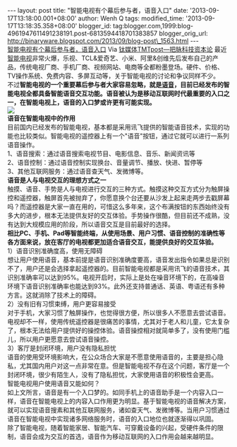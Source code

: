 --- layout: post title: "智能电视有个幕后参与者，语音入口" date:
'2013-09-17T13:18:00.001+08:00' author: Wenh Q tags: modified\_time:
'2013-09-17T13:18:35.358+08:00' blogger\_id:
tag:blogger.com,1999:blog-4961947611491238191.post-6813594418701383857
blogger\_orig\_url:
http://binaryware.blogspot.com/2013/09/blog-post\_1563.html ---
[\
智能电视有个幕后参与者，语音入口](http://www.tmtpost.com/63548.html)
Via [钛媒体TMTpost—把脉科技资本论](http://www.tmtpost.com/)
最近[智能电视](http://www.tmtpost.com/tag/smart-tv "查看 智能电视 中的全部文章")非常火爆，乐视、TCL&爱奇艺、小米、阿里&创维先后发布自己的产品，传统电视厂商、手机厂商、视频网站、电商等全都粉墨登场。硬件、价格、TV操作系统、免费内容、多屏互动等，关于智能电视的讨论和争议同样不少。\
不过**智能电视的一个重要幕后参与者大家容易忽略，就是[语音](http://www.tmtpost.com/tag/%E8%AF%AD%E9%9F%B3 "查看 语音 中的全部文章")，目前已经发布的智能电视全都具备智能语音交互功能。语音被认为是移动互联网时代最重要的入口之一，在智能电视上，语音的入口梦或许更有可能实现。**\
![](http://www.huxiu.com/upload/20130915/13792574237890.jpg)\
**语音在智能电视中的作用**\
目前国内已经发布的智能电视，基本都是采用讯飞提供的智能语音技术，实现的功能也比较类似。智能电视的遥控器上有一个"语音"按钮，通过它就可以进行一系列语音操作。\
1、语音搜索：通过语音搜索电视节目、电影信息、音乐、新闻资讯等\
2、语音控制：通过语音控制实现换台、音量调节、播放、快进、暂停等\
3、其他互联网服务：通过语音查天气、发微博等。\
**语音是人与电视交互的理想方式之一**\
触摸、语音、手势是人与电视进行交互的三种方式。触摸这种交互方式分为触屏操控和遥控器，触屏首先被抛弃了，你愿意换个台还要从沙发上起来走两步去戳屏幕吗？而遥控器是大家一直在用的，可惜这么多年来，这个布满按钮的东西始终没有多大的进步，根本无法提供友好的交互体验。手势操作很酷，但目前还不成熟，没有达到大规模应用的阶段，所以语音交互是目前最好的选择。\
**相比PC、手机、Pad等智能终端，从使用场景、用户习惯、语音控制的准确性等各方面来说，放在客厅的电视都更加适合语音交互，能提供良好的交互体验。**\
1）语音识别准确度高，使用无障碍\
想让用户使用语音，基本前提是语音识别准确度要高，语音发出指令如果总是识别不了，用户还是会选择拿起遥控器的。目前智能电视都是采用讯飞的语音技术，其识别准确率可以达到95%。电视开启时，实际上是处在噪音环境下的，在高噪音环境下语音识别准确率也能达到93%。此外还支持普通话、英语、粤语还有多种方言。这就消除了技术上的障碍。\
2）没有旧有习惯束缚，用户更容易接受\
对于手机，大家习惯了触屏操作，也觉得很方便，所以很多人不愿意去尝试语音。电视却不一样，使用传统遥控器是很痛苦的事情，尤其对于老人和儿童，它太复杂了，根本无法给用户提供好的操控体验。语音操控相对就简单多了，没有使用门槛儿，所以用户更愿意去尝试语音操控。\
3）客厅是封闭环境，用户没有隐私担忧\
语音的使用受环境影响大，在公众场合大家是不愿意使用语音的，主要是担心隐私，尤其国内用户对这一点非常在意。但是智能电视不存在这个问题，客厅是一个封闭环境，很少有陌生人，没有了隐私担忧，大家使用语音的积极性会更高。\
智能电视用户使用语音又能如何？\
如上文所言，语音是有一个入口梦的。如同手机上的语音助手是一个内容入口一样，语音在智能电视上的内容入口作用更为明显。基于智能电视的语音解决方案，就可以实现语音搜素和其他互联网服务，诸如查天气、发微博等。当用户习惯通过语音在智能电视中实现诸多网络服务时，语音的入口地位也就逐渐得以巩固。\
除了智能电视，随着智能家居、智能汽车、可穿戴设备的兴起，受硬件条件的限制，语音会成为交互的首选，语音作为移动互联网的入口作用会越来越明显。
